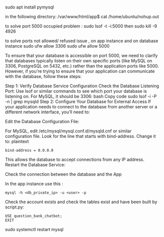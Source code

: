 sudo apt install pymysql

in the following directory:
/var/www/html/app$ 
cat /home/ubuntu/nohup.out

to solve port 5000 occupied problem :
sudo lsof -t -i:5000
then
sudo kill -9 4926

to solve ports not allowed/ refused issue , on app instance and on database instance
sudo ufw allow 3306
sudo ufw allow 5000



To ensure that your database is accessible on port 5000, we need to clarify that databases typically listen on their own specific ports (like MySQL on 3306, PostgreSQL on 5432, etc.) rather than the application ports like 5000. However, if you're trying to ensure that your application can communicate with the database, follow these steps:

Step 1: Verify Database Service Configuration
Check the Database Listening Port:
Use lsof or similar commands to see which port your database is listening on. For MySQL, it should be 3306:
bash
Copy code
sudo lsof -i -P -n | grep mysqld
Step 2: Configure Your Database for External Access
If your application needs to connect to the database from another server or a different network interface, you’ll need to:

Edit the Database Configuration File:

For MySQL, edit /etc/mysql/mysql.conf.d/mysqld.cnf or similar configuration file.
Look for the line that starts with bind-address. Change it to:
plaintext
```
bind-address = 0.0.0.0
```
This allows the database to accept connections from any IP address.
Restart the Database Service:

Check the connection between the database and the App

In the app instance use this :

```
mysql -h <db_private_ip> -u <user> -p
```
Check the account exists and check the tables exist and have been built by script.py:
```
USE question_bank_chatbot;
EXIT
```

sudo systemctl restart mysql